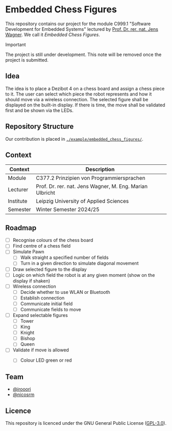 # Embedded Chess Figures

This repository contains our project for the module C999.1 "Software Development for Embedded Systems" lectured by [Prof. Dr. rer. nat. Jens Wagner](https://fim.htwk-leipzig.de/fakultaet/personen/professorinnen-und-professoren/jens-wagner/). We call it *Embedded Chess Figures*.

> [!IMPORTANT]
> The project is still under development. This note will be removed once the project is submitted.


## Idea

The idea is to place a Dezibot 4 on a chess board and assign a chess piece to it. The user can select which piece the robot represents and how it should move via a wireless connection. The selected figure shall be displayed on the built-in display. If there is time, the move shall be validated first and be shown via the LEDs.


## Repository Structure

Our contribution is placed in [`./example/embedded_chess_figures/`](./example/embedded_chess_figures/).
<!-- TODO: State changes -->


## Context

| Context    | Description                                                                         |
|------------|-------------------------------------------------------------------------------------|
| Module     | C377.2 Prinzipien von Programmiersprachen                                           |
| Lecturer   | Prof. Dr. rer. nat. Jens Wagner, M. Eng. Marian Ulbricht                            |
| Institute  | Leipzig University of Applied Sciences                                              |
| Semester   | Winter Semester 2024/25                                                             |


## Roadmap

- [ ] Recognise colours of the chess board
- [ ] Find centre of a chess field
- [ ] Simulate Pawn
    - [ ] Walk straight a specified number of fields
    - [ ] Turn in a given direction to simulate diagonal movement
- [ ] Draw selected figure to the display
- [ ] Logic on which field the robot is at any given moment (show on the display if shaken)
- [ ] Wireless connection
    - [ ] Decide whether to use WLAN or Bluetooth
    - [ ] Establish connection
    - [ ] Communicate initial field
    - [ ] Communicate fields to move
- [ ] Expand selectable figures
    - [ ] Tower
    - [ ] King
    - [ ] Knight
    - [ ] Bishop
    - [ ] Queen
- [ ] Validate if move is allowed
    - [ ] Colour LED green or red


## Team

- [@irooori](https://github.com/irooori)
- [@nicosrm](https://github.com/nicosrm)


## Licence

This repository is licenced under the GNU General Public License ([GPL-3.0](./LICENSE.txt)).
<!-- TODO: State changes -->
